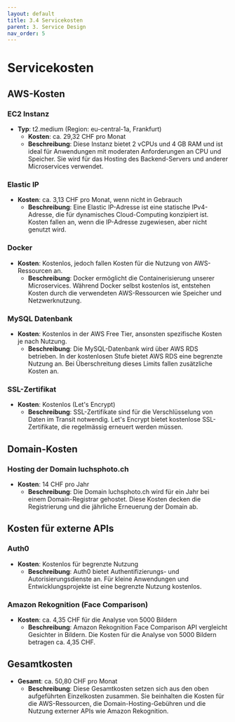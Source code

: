 ```yaml
---
layout: default
title: 3.4 Servicekosten
parent: 3. Service Design
nav_order: 5
---
```

# Servicekosten

## AWS-Kosten

### EC2 Instanz
- **Typ**: t2.medium (Region: eu-central-1a, Frankfurt)
  - **Kosten**: ca. 29,32 CHF pro Monat
  - **Beschreibung**: Diese Instanz bietet 2 vCPUs und 4 GB RAM und ist ideal für Anwendungen mit moderaten Anforderungen an CPU und Speicher. Sie wird für das Hosting des Backend-Servers und anderer Microservices verwendet.

### Elastic IP
- **Kosten**: ca. 3,13 CHF pro Monat, wenn nicht in Gebrauch
  - **Beschreibung**: Eine Elastic IP-Adresse ist eine statische IPv4-Adresse, die für dynamisches Cloud-Computing konzipiert ist. Kosten fallen an, wenn die IP-Adresse zugewiesen, aber nicht genutzt wird.

### Docker
- **Kosten**: Kostenlos, jedoch fallen Kosten für die Nutzung von AWS-Ressourcen an.
  - **Beschreibung**: Docker ermöglicht die Containerisierung unserer Microservices. Während Docker selbst kostenlos ist, entstehen Kosten durch die verwendeten AWS-Ressourcen wie Speicher und Netzwerknutzung.

### MySQL Datenbank
- **Kosten**: Kostenlos in der AWS Free Tier, ansonsten spezifische Kosten je nach Nutzung.
  - **Beschreibung**: Die MySQL-Datenbank wird über AWS RDS betrieben. In der kostenlosen Stufe bietet AWS RDS eine begrenzte Nutzung an. Bei Überschreitung dieses Limits fallen zusätzliche Kosten an.

### SSL-Zertifikat
- **Kosten**: Kostenlos (Let's Encrypt)
  - **Beschreibung**: SSL-Zertifikate sind für die Verschlüsselung von Daten im Transit notwendig. Let's Encrypt bietet kostenlose SSL-Zertifikate, die regelmässig erneuert werden müssen.

## Domain-Kosten

### Hosting der Domain luchsphoto.ch
- **Kosten**: 14 CHF pro Jahr
  - **Beschreibung**: Die Domain luchsphoto.ch wird für ein Jahr bei einem Domain-Registrar gehostet. Diese Kosten decken die Registrierung und die jährliche Erneuerung der Domain ab.

## Kosten für externe APIs

### Auth0
- **Kosten**: Kostenlos für begrenzte Nutzung
  - **Beschreibung**: Auth0 bietet Authentifizierungs- und Autorisierungsdienste an. Für kleine Anwendungen und Entwicklungsprojekte ist eine begrenzte Nutzung kostenlos.

### Amazon Rekognition (Face Comparison)
- **Kosten**: ca. 4,35 CHF für die Analyse von 5000 Bildern
  - **Beschreibung**: Amazon Rekognition Face Comparison API vergleicht Gesichter in Bildern. Die Kosten für die Analyse von 5000 Bildern betragen ca. 4,35 CHF.

## Gesamtkosten
- **Gesamt**: ca. 50,80 CHF pro Monat
  - **Beschreibung**: Diese Gesamtkosten setzen sich aus den oben aufgeführten Einzelkosten zusammen. Sie beinhalten die Kosten für die AWS-Ressourcen, die Domain-Hosting-Gebühren und die Nutzung externer APIs wie Amazon Rekognition.